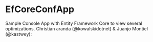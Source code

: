 ﻿# EfCoreConfApp
Sample Console App with Entity Framework Core to view several optimizations.
Christian aranda (@kowalskidotnet) & Juanjo Montiel (@kastwey):
